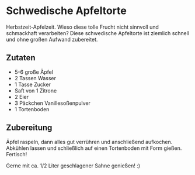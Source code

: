 # Schwedische Apfeltorte

Herbstzeit-Apfelzeit. Wieso diese tolle Frucht nicht sinnvoll und schmackhaft verarbeiten? Diese schwedische Apfeltorte ist ziemlich schnell und ohne großen Aufwand zubereitet.

## Zutaten

* 5-6 große Äpfel
* 2 Tassen Wasser
* 1 Tasse Zucker
* Saft von 1 Zitrone
* 2 Eier
* 3 Päckchen Vanillesoßenpulver
* 1 Tortenboden

## Zubereitung

Äpfel raspeln, dann alles gut verrühren und anschließend aufkochen. Abkühlen lassen und schließlich auf einen Tortenboden mit Form gießen. Fertisch!

Gerne mit ca. 1/2 Liter geschlagener Sahne genießen! :)
